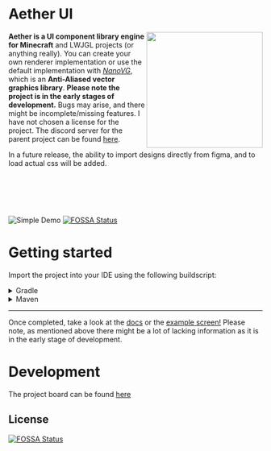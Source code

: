 # Aether UI


<img src="/docs/assets/client-logo-rounded.png" align="right" width="230" height="230">
 
**Aether is a UI component library engine for Minecraft** and LWJGL projects (or anything really). You can create your own renderer implementation or use the default implementation with *[NanoVG](https://github.com/memononen/nanovg "An anti-aliased vector graphics library")*, which is an **Anti-Aliased vector graphics library**. **Please note the project is in the early stages of development.** Bugs may arise, and there might be incomplete/missing features. I have not chosen a license for the project. The discord server for the parent project can be found [here](https://discord.gg/jg3aWfASPp).

In a future release, the ability to import designs directly from figma, and to load actual css will be added.

<br></br>
<br></br>

![Simple Demo](/docs/assets/Demo.gif)
[![FOSSA Status](https://app.fossa.com/api/projects/git%2Bgithub.com%2FPrism-Client%2FAether-UI.svg?type=shield)](https://app.fossa.com/projects/git%2Bgithub.com%2FPrism-Client%2FAether-UI?ref=badge_shield)


# Getting started

Import the project into your IDE using the following buildscript: 

<details>
<summary>Gradle</summary>
 
```java
repositories {
  maven { url 'https://jitpack.io' }
}
 
dependencies {
  implementation 'com.github.Prism-Client:Aether-UI:VERSION' 
}
```
 
</details>

<details>
<summary>Maven</summary>

Image using maven

</details>

---

Once completed, take a look at the [docs](https://github.com/Prism-Client/Aether-UI/tree/master/docs) or the [example screen!](https://github.com/Prism-Client/Aether-UI/blob/master/src/test/kotlin/net/prismclient/aether/ExampleScreen.kt) Please note, as mentioned above there might be a lot of lacking information as it is in the early stage of development.

# Development

The project board can be found [here](https://trello.com/b/g4Nvdykx/aether)


## License
[![FOSSA Status](https://app.fossa.com/api/projects/git%2Bgithub.com%2FPrism-Client%2FAether-UI.svg?type=large)](https://app.fossa.com/projects/git%2Bgithub.com%2FPrism-Client%2FAether-UI?ref=badge_large)
